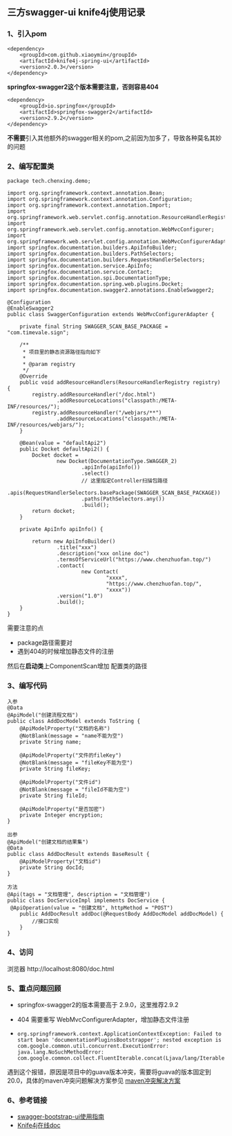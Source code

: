

## 三方swagger-ui knife4j使用记录

### 1、引入pom

```
<dependency>
    <groupId>com.github.xiaoymin</groupId>
    <artifactId>knife4j-spring-ui</artifactId>
    <version>2.0.3</version>
</dependency>
```
**springfox-swagger2这个版本需要注意，否则容易404**

```
<dependency>
    <groupId>io.springfox</groupId>
    <artifactId>springfox-swagger2</artifactId>
    <version>2.9.2</version>
</dependency>
```

**不需要**引入其他额外的swagger相关的pom,之前因为加多了，导致各种莫名其妙的问题



### 2、编写配置类

```
package tech.chenxing.demo;

import org.springframework.context.annotation.Bean;
import org.springframework.context.annotation.Configuration;
import org.springframework.context.annotation.Import;
import org.springframework.web.servlet.config.annotation.ResourceHandlerRegistry;
import org.springframework.web.servlet.config.annotation.WebMvcConfigurer;
import org.springframework.web.servlet.config.annotation.WebMvcConfigurerAdapter;
import springfox.documentation.builders.ApiInfoBuilder;
import springfox.documentation.builders.PathSelectors;
import springfox.documentation.builders.RequestHandlerSelectors;
import springfox.documentation.service.ApiInfo;
import springfox.documentation.service.Contact;
import springfox.documentation.spi.DocumentationType;
import springfox.documentation.spring.web.plugins.Docket;
import springfox.documentation.swagger2.annotations.EnableSwagger2;

@Configuration
@EnableSwagger2
public class SwaggerConfiguration extends WebMvcConfigurerAdapter {

    private final String SWAGGER_SCAN_BASE_PACKAGE = "com.timevale.sign";

    /**
     * 项目里的静态资源路径指向如下
     *
     * @param registry
     */
    @Override
    public void addResourceHandlers(ResourceHandlerRegistry registry) {
        registry.addResourceHandler("/doc.html")
                .addResourceLocations("classpath:/META-INF/resources/");
        registry.addResourceHandler("/webjars/**")
                .addResourceLocations("classpath:/META-INF/resources/webjars/");
    }

    @Bean(value = "defaultApi2")
    public Docket defaultApi2() {
        Docket docket =
                new Docket(DocumentationType.SWAGGER_2)
                        .apiInfo(apiInfo())
                        .select()
                        // 这里指定Controller扫描包路径
                        .apis(RequestHandlerSelectors.basePackage(SWAGGER_SCAN_BASE_PACKAGE))
                        .paths(PathSelectors.any())
                        .build();
        return docket;
    }

    private ApiInfo apiInfo() {

        return new ApiInfoBuilder()
                .title("xxx")
                .description("xxx online doc")
                .termsOfServiceUrl("https://www.chenzhuofan.top/")
                .contact(
                        new Contact(
                                "xxxx",
                                "https://www.chenzhuofan.top/",
                                "xxxx"))
                .version("1.0")
                .build();
    }
}

```

需要注意的点

+ package路径需要对
+ 遇到404的时候增加静态文件的注册

然后在**启动类**上ComponentScan增加 配置类的路径



### 3、编写代码

```
入参
@Data
@ApiModel("创建流程文档")
public class AddDocModel extends ToString {
    @ApiModelProperty("文档的名称")
    @NotBlank(message = "name不能为空")
    private String name;

    @ApiModelProperty("文件的fileKey")
    @NotBlank(message = "fileKey不能为空")
    private String fileKey;

    @ApiModelProperty("文件id")
    @NotBlank(message = "fileId不能为空")
    private String fileId;

    @ApiModelProperty("是否加密")
    private Integer encryption;
}

出参
@ApiModel("创建文档的结果集")
@Data
public class AddDocResult extends BaseResult {
    @ApiModelProperty("文档id")
    private String docId;
}

方法
@Api(tags = "文档管理", description = "文档管理")
public class DocServiceImpl implements DocService {
 @ApiOperation(value = "创建文档", httpMethod = "POST")
    public AddDocResult addDoc(@RequestBody AddDocModel addDocModel) {
        //接口实现
    }
}
```



### 4、访问

浏览器 http://localhost:8080/doc.html



### 5、重点问题回顾

+ springfox-swagger2的版本需要高于 2.9.0，这里推荐2.9.2

+ 404 需要重写 WebMvcConfigurerAdapter，增加静态文件注册

+ ```
  org.springframework.context.ApplicationContextException: Failed to start bean 'documentationPluginsBootstrapper'; nested exception is com.google.common.util.concurrent.ExecutionError: java.lang.NoSuchMethodError: com.google.common.collect.FluentIterable.concat(Ljava/lang/Iterable;Ljava/lang/Iterable;)Lcom/google/common/collect/FluentIterable;
  ```

遇到这个报错，原因是项目中的guava版本冲突，需要将guava的版本固定到 20.0，具体的maven冲突问题解决方案参见 [maven冲突解决方案](https://www.94rg.com/article/1773)

### 6、参考链接

+ [swagger-bootstrap-ui使用指南](https://www.94rg.com/article/7)
+ [Knife4j在线doc](https://doc.xiaominfo.com/)